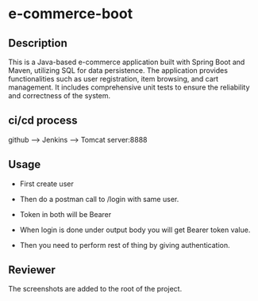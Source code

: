 # e-commerce-boot
## Description
This is a Java-based e-commerce application built with Spring Boot and Maven, utilizing SQL for data persistence. The application provides functionalities such as user registration, item browsing, and cart management. It includes comprehensive unit tests to ensure the reliability and correctness of the system.

## ci/cd process
github --> Jenkins --> Tomcat server:8888

## Usage
- First create user

- Then do a postman call to /login with same user.

- Token in both will be Bearer

- When login is done under output body you will get Bearer token value.

- Then you need to perform rest of thing by giving authentication.

## Reviewer
The screenshots are added to the root of the project.
